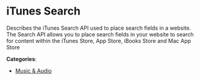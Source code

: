 # iTunes Search


Describes the iTunes Search API used to place search fields in a website. The Search API allows you to place search fields in your website to search for content within the iTunes Store, App Store, iBooks Store and Mac App Store



**Categories**:

- [Music & Audio](https://github.com/apis-list/apis-list#music-and-audio)



